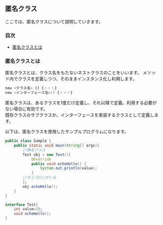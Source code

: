## 匿名クラス
ここでは、匿名クラスについて説明していきます。

### 目次
* [匿名クラスとは](#sec1)

### <a name="sec1"></a>匿名クラスとは
匿名クラスとは、クラス名をもたないネストクラスのことをいいます。
メソッド内でクラスを定義しつつ、そのままインスタンス化し利用します。

```sh
new <クラス名> () {・・・}
new <インターフェース名>() {・・・}
```

匿名クラスは、あるクラスを1度だけ定義し、それ以降で定義、利用する必要がない場合に有効です。  
既存クラスのサブクラスか、インターフェースを実装するクラスとして定義します。

以下は、匿名クラスを使用したサンプルプログラムになります。

```java
public class Sample {
    public static void main(String[] args){
        //無名クラス
        Test obj = new Test(){
            @Override
            public void echoHello() {
                System.out.println(value);
            }
        //セミコロンがいる
        };
        obj.echoHello();
    }
}

interface Test{
    int value=10;
    void echoHello();
}
```